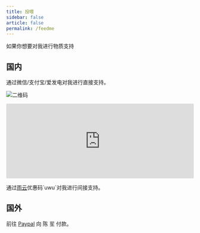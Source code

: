 ```yaml
---
title: 投喂
sidebar: false
article: false
permalink: /feedme
---
```


如果你想要对我进行物质支持

## 国内

通过微信/支付宝/爱发电对我进行直接支持。

![二维码](/img/feed.jpg)

<iframe src="https://afdian.com/leaflet?slug=mrxiaom" width="100%" scrolling="no" height="200" frameborder="0"></iframe>

通过[雨云](https://www.rainyun.com/uwu_)优惠码`uwu`对我进行间接支持。

## 国外

前往 [Paypal](https://www.paypal.com/paypalme/mrxiaom) 向 陈 苼 付款。
